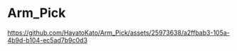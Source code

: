 # Arm_Pick

https://github.com/HayatoKato/Arm_Pick/assets/25973638/a2ffbab3-105a-4b9d-b104-ec5ad7b9c0d3

